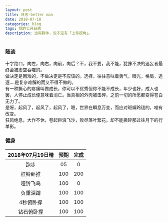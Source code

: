 ```yaml
---
layout: post
title: 日志-better man
date: 2018-07-18
categories: blog
tags: 我的公开日志
description: 远离群体，说不定有「上帝视角」。
---
```


### 随谈
  十字路口，向左，向右，向前，向后？不，我不要，我不能，犹豫不决的迷妄者最终会被虚空吞噬的。  
  做决定是困难的，不做决定是不应该的。选择，往往意味着勇气，眼光，格局，追逐....是复杂难解的而又不得不做的。  
  有一种撕心的疼痛叫做成长，你可以不优秀但你不能不成长，年少也好，成人也罢，人停止成长便意味着消亡。当真相的外壳被击碎，之前一切的所愿都变得苍白无力了。  
  是呀，起风了，起风了，起风了，嗯，世界在瞬息万变，而应对斑斓玲珑的，唯有改变。  
  狂风绝息，大作不休，卷起巨浪飞沙，败尽落叶繁花，却不能撕碎那过往月下的行单影。

### 健身
|2018年07月19日晴|预期|完成|  
|:----:|:----:|:----:|  
|跑步|05|0|
|杠铃卧推|100|200|
|哑铃飞鸟|100|0|
|负重深蹲|100|100|
|4秒俯卧撑|100|100|
|钻石俯卧撑|100|100|
